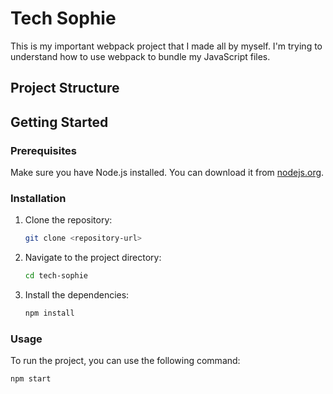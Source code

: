 # Tech Sophie

This is my important webpack project that I made all by myself. I'm trying to understand how to use webpack to bundle my JavaScript files.

## Project Structure


## Getting Started

### Prerequisites

Make sure you have Node.js installed. You can download it from [nodejs.org](https://nodejs.org/).

### Installation

1. Clone the repository:
   ```sh
   git clone <repository-url>
   ```
2. Navigate to the project directory:
   ```sh
   cd tech-sophie
   ```
3. Install the dependencies:
   ```sh
   npm install
   ```

### Usage

To run the project, you can use the following command:

```sh
npm start
```
